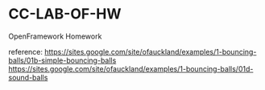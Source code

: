 # CC-LAB-OF-HW
OpenFramework Homework 

reference:
https://sites.google.com/site/ofauckland/examples/1-bouncing-balls/01b-simple-bouncing-balls
https://sites.google.com/site/ofauckland/examples/1-bouncing-balls/01d-sound-balls
